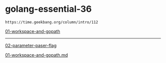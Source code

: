 #  golang-essential-36


```
https://time.geekbang.org/column/intro/112
```



[01-workspace-and-gopath](01-workspace-and-gopath)

-----


[02-parameter-paser-flag](02-parameter-paser-flag)


[01-workspace-and-gopath.md](01-workspace-and-gopath#01-workspace-and-gopath-md)
